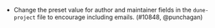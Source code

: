 - Change the preset value for author and maintainer fields in the
  `dune-project` file to encourage including emails. (#10848, @punchagan)
